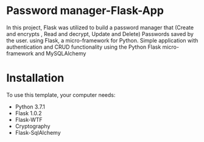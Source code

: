 # Password manager-Flask-App
In this project, Flask was utilized to  build a password manager that (Create and encrypts , Read and decrypt, Update and  Delete) Passwords saved by the user. using Flask, a micro-framework for Python.
Simple application with authentication and CRUD functionality using the Python Flask micro-framework and MySQLAlchemy

# Installation
To use this template, your computer needs:
  * Python 3.7.1
  * Flask 1.0.2
  * Flask-WTF
  * Cryptography
  * Flask-SqlAlchemy
  
